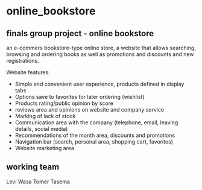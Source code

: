 # online_bookstore

finals group project - online bookstore 
----------------------------------------
an e-commers bookstore-type online store, a website that allows searching, browsing and ordering
books as well as promotions and discounts and new registrations.

Website features:

- Simple and convenient user experience, products defined in display tabs
- Options save to favorites for later ordering (wishlist)
- Products rating/public opinion by score
- reviews area and opinions on website and company service 
- Marking of lack of stock 
- Communication area with the company (telephone, email, leaving details, social media)
- Recommendations of the month area, discounts and promotions
- Navigation bar (search, personal area, shopping cart, favorites)
- Website marketing area


working team
----------------------------------------

Levi Wasa 
Tomer Tasema
